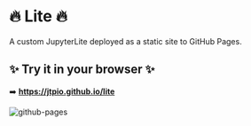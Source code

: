 # 🔥 Lite 🔥

A custom JupyterLite deployed as a static site to GitHub Pages.

## ✨ Try it in your browser ✨

➡️ **https://jtpio.github.io/lite**

![github-pages](https://user-images.githubusercontent.com/591645/120649478-18258400-c47d-11eb-80e5-185e52ff2702.gif)
